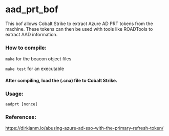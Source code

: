 # aad_prt_bof

This bof allows Cobalt Strike to extract Azure AD PRT tokens from the machine.
These tokens can then be used with tools like ROADTools to extract AAD information.

### How to compile:
`make` for the beacon object files

`make test` for an executable

#### After compiling, load the (.cna) file to Cobalt Strike.

### Usage:
```
aadprt [nonce] 
```
### References: 
https://dirkjanm.io/abusing-azure-ad-sso-with-the-primary-refresh-token/
